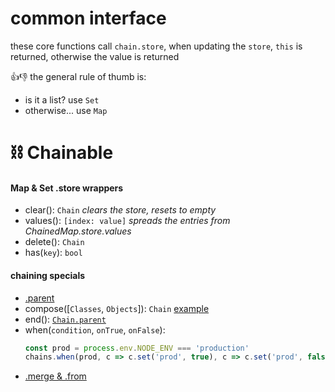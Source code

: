 [map]: https://ponyfoo.com/articles/es6-maps-in-depth
[compose]: https://github.com/fluents/chain-able/wiki/Compose

<!-- link to properties in docs of mozilla and such for each map or copy their definitions -->

# common interface

these core functions call `chain.store`, when updating the `store`, `this` is returned, otherwise the value is returned

👍👎 the general rule of thumb is:
- is it a list? use `Set`
- otherwise... use `Map`


# ⛓ Chainable

<!-- ##### `.clear(): Chain` [🔗 docs][clear]

##### `.delete(): Chain` [🔗 docs][delete]
 -->
[delete]: https://developer.mozilla.org/en-US/docs/Web/JavaScript/Reference/Global_Objects/Map/delete
[clear]: https://developer.mozilla.org/en-US/docs/Web/JavaScript/Reference/Global_Objects/Map/clear
[has]: https://developer.mozilla.org/en-US/docs/Web/JavaScript/Reference/Global_Objects/Map/has
[set]: https://developer.mozilla.org/en-US/docs/Web/JavaScript/Reference/Global_Objects/Map/set
[get]: https://developer.mozilla.org/en-US/docs/Web/JavaScript/Reference/Global_Objects/Map/get

<!--
##### `.has(key): boolean` [🔗 docs][has]
| Name | Type | Required  |
| ---- |  ----------- | -------- |
| key | string / any | true |


##### `.set(key, value): Chain` [🔗 docs][set]
| Name | Type | Required  |
| ---- |  ----------- | -------- |
| key | string / any | true |
| value | any | true |

##### `.get(key): any` [🔗 docs][get]
| Name | Type | Required  |
| ---- |  ----------- | -------- |
| key | string / any | true |


| Name | Type | Description | Returns  |
| ---- | ---- | ----------- | -------- |
| delete | <code>string &#124; Array&lt;string&gt;</code> | clear the .store | Chain | -->

<!--
clean:
* @desc goes through the maps,
*       and the map values,
*       reduces them to array
*       then to an object using the reduced values -->
[merge]: https://github.com/fluents/chain-able/wiki/merge

#### Map & Set .store wrappers
- clear(): `Chain` _clears the store, resets to empty_
- values(): `[index: value]` _spreads the entries from ChainedMap.store.values_
- delete(): `Chain`
- has(`key`): `bool`

#### chaining specials
- [.parent](./parent)
- compose([`Classes`, `Objects`]): `Chain` [example](#-compose)
- end(): [`Chain.parent`](parent)
- when(`condition`, `onTrue`, `onFalse`):
  ```js
  const prod = process.env.NODE_ENV === 'production'
  chains.when(prod, c => c.set('prod', true), c => c.set('prod', false))
  ```
  <!-- _when the condition is true,_
  _trueBrancher is called,_
  _else, falseBrancher is called_ -->
- [.merge & .from][merge]
